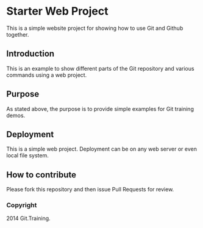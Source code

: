 # Starter Web Project

This is a simple website project for showing how to use Git and Github together. 

## Introduction

This is an example to show different parts of the Git repository and various commands using a web project.

## Purpose

As stated above, the purpose is to provide simple examples for Git training demos.

## Deployment

This is a simple web project. Deployment can be on any web server or even local file system.

## How to contribute

Please fork this repository and then issue Pull Requests for review.

### Copyright

2014 Git.Training.